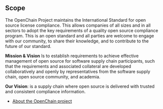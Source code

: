 ## Scope

The OpenChain Project maintains the International Standard for open source license compliance. This allows companies of all sizes and in all sectors to adopt the key requirements of a quality open source compliance program. This is an open standard and all parties are welcome to engage with our community, to share their knowledge, and to contribute to the future of our standard.

**Mission & Vision** Is to establish requirements to achieve effective management of open source for software supply chain participants, such that the requirements and associated collateral are developed collaboratively and openly by representatives from the software supply chain, open source community, and academia.
 
**Our Vision**: is a supply chain where open source is delivered with trusted and consistent compliance information.

- [About the OpenChain project](https://www.openchainproject.org/about)
